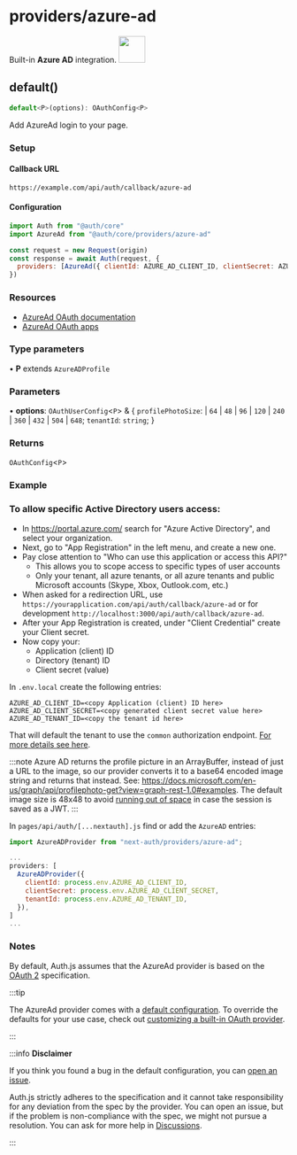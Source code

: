 # providers/azure-ad

<div style={{backgroundColor: "#0072c6", display: "flex", justifyContent: "space-between", color: "#fff", padding: 16}}>
<span>Built-in <b>Azure AD</b> integration.</span>
<a href="https://learn.microsoft.com/en-us/azure/active-directory">
  <img style={{display: "block"}} src="https://authjs.dev/img/providers/azure.svg" height="48" width="48"/>
</a>
</div>

## default()

```ts
default<P>(options): OAuthConfig<P>
```

Add AzureAd login to your page.

### Setup

#### Callback URL
```
https://example.com/api/auth/callback/azure-ad
```

#### Configuration
```js
import Auth from "@auth/core"
import AzureAd from "@auth/core/providers/azure-ad"

const request = new Request(origin)
const response = await Auth(request, {
  providers: [AzureAd({ clientId: AZURE_AD_CLIENT_ID, clientSecret: AZURE_AD_CLIENT_SECRET })],
})
```

### Resources

 - [AzureAd OAuth documentation](https://docs.microsoft.com/en-us/azure/active-directory/develop/v2-oauth2-auth-code-flow/)
 - [AzureAd OAuth apps](https://docs.microsoft.com/en-us/azure/active-directory/develop/quickstart-register-app/)

### Type parameters

• **P** extends `AzureADProfile`

### Parameters

• **options**: `OAuthUserConfig`\<`P`\> & \{
  `profilePhotoSize`:   \| `64`
     \| `48`
     \| `96`
     \| `120`
     \| `240`
     \| `360`
     \| `432`
     \| `504`
     \| `648`;
  `tenantId`: `string`;
  }

### Returns

`OAuthConfig`\<`P`\>

### Example

### To allow specific Active Directory users access:

- In https://portal.azure.com/ search for "Azure Active Directory", and select your organization.
- Next, go to "App Registration" in the left menu, and create a new one.
- Pay close attention to "Who can use this application or access this API?"
  - This allows you to scope access to specific types of user accounts
  - Only your tenant, all azure tenants, or all azure tenants and public Microsoft accounts (Skype, Xbox, Outlook.com, etc.)
- When asked for a redirection URL, use `https://yourapplication.com/api/auth/callback/azure-ad` or for development `http://localhost:3000/api/auth/callback/azure-ad`.
- After your App Registration is created, under "Client Credential" create your Client secret.
- Now copy your:
  - Application (client) ID
  - Directory (tenant) ID
  - Client secret (value)

In `.env.local` create the following entries:

```
AZURE_AD_CLIENT_ID=<copy Application (client) ID here>
AZURE_AD_CLIENT_SECRET=<copy generated client secret value here>
AZURE_AD_TENANT_ID=<copy the tenant id here>
```

That will default the tenant to use the `common` authorization endpoint. [For more details see here](https://docs.microsoft.com/en-us/azure/active-directory/develop/active-directory-v2-protocols#endpoints).

:::note
Azure AD returns the profile picture in an ArrayBuffer, instead of just a URL to the image, so our provider converts it to a base64 encoded image string and returns that instead. See: https://docs.microsoft.com/en-us/graph/api/profilephoto-get?view=graph-rest-1.0#examples. The default image size is 48x48 to avoid [running out of space](https://next-auth.js.org/faq#:~:text=What%20are%20the%20disadvantages%20of%20JSON%20Web%20Tokens%3F) in case the session is saved as a JWT.
:::

In `pages/api/auth/[...nextauth].js` find or add the `AzureAD` entries:

```js
import AzureADProvider from "next-auth/providers/azure-ad";

...
providers: [
  AzureADProvider({
    clientId: process.env.AZURE_AD_CLIENT_ID,
    clientSecret: process.env.AZURE_AD_CLIENT_SECRET,
    tenantId: process.env.AZURE_AD_TENANT_ID,
  }),
]
...

```

### Notes

By default, Auth.js assumes that the AzureAd provider is
based on the [OAuth 2](https://www.rfc-editor.org/rfc/rfc6749.html) specification.

:::tip

The AzureAd provider comes with a [default configuration](https://github.com/nextauthjs/next-auth/blob/main/packages/core/src/providers/azure-ad.ts).
To override the defaults for your use case, check out [customizing a built-in OAuth provider](https://authjs.dev/guides/providers/custom-provider#override-default-options).

:::

:::info **Disclaimer**

If you think you found a bug in the default configuration, you can [open an issue](https://authjs.dev/new/provider-issue).

Auth.js strictly adheres to the specification and it cannot take responsibility for any deviation from
the spec by the provider. You can open an issue, but if the problem is non-compliance with the spec,
we might not pursue a resolution. You can ask for more help in [Discussions](https://authjs.dev/new/github-discussions).

:::
